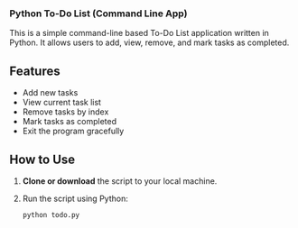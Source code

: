 ### Python To-Do List (Command Line App)

This is a simple command-line based To-Do List application written in Python. It allows users to add, view, remove, and mark tasks as completed.

##  Features

-  Add new tasks
-  View current task list
-  Remove tasks by index
-  Mark tasks as completed
-  Exit the program gracefully

##  How to Use

1. **Clone or download** the script to your local machine.
2. Run the script using Python:

   ```bash
   python todo.py
